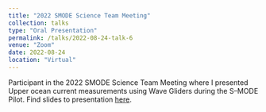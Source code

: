 ```yaml
---
title: "2022 SMODE Science Team Meeting"
collection: talks
type: "Oral Presentation"
permalink: /talks/2022-08-24-talk-6
venue: "Zoom"
date: 2022-08-24
location: "Virtual"
---
```


Participant in the 2022 SMODE Science Team Meeting where I presented Upper ocean current measurements using Wave Gliders during the S–MODE Pilot.
Find slides to presentation [here](http://lcolosi.github.io/files/S_MODE_STM_WG_ADCP.pdf).
